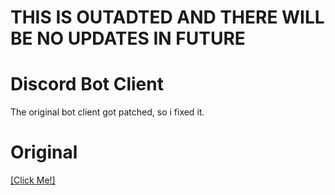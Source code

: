 # THIS IS OUTADTED AND THERE WILL BE NO UPDATES IN FUTURE

# Discord Bot Client
The original bot client got patched, so i fixed it.

# Original
[[Click Me!]](https://github.com/Flam3rboy/discord-bot-client)
